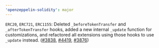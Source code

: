 ```yaml
---
'openzeppelin-solidity': major
---
```


`ERC20`, `ERC721`, `ERC1155`: Deleted `_beforeTokenTransfer` and `_afterTokenTransfer` hooks, added a new internal `_update` function for customizations, and refactored all extensions using those hooks to use `_update` instead. ([#3838](https://github.com/OpenZeppelin/openzeppelin-contracts/pull/3838), [#4419](https://github.com/OpenZeppelin/openzeppelin-contracts/pull/4419), [#3876](https://github.com/OpenZeppelin/openzeppelin-contracts/pull/3876))
